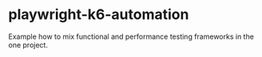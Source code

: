 # playwright-k6-automation
Example how to mix functional and performance testing frameworks in the one project.
